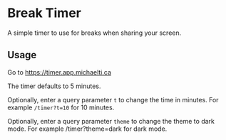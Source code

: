 # Break Timer

A simple timer to use for breaks when sharing your screen.

## Usage

Go to https://timer.app.michaelti.ca

The timer defaults to 5 minutes.

Optionally, enter a query parameter `t` to change the time in minutes. For example `/timer?t=10` for 10 minutes.

Optionally, enter a query parameter `theme` to change the theme to dark mode. For example /timer?theme=dark for dark mode.

